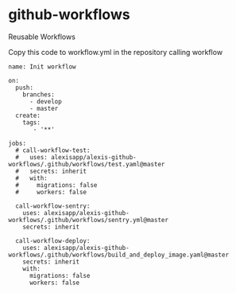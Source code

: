 # github-workflows
Reusable Workflows

Сopy this code to workflow.yml in the repository calling workflow

```
name: Init workflow

on:
  push:
    branches:
      - develop
      - master
  create:
    tags:
       - '**' 

jobs:
  # call-workflow-test:
  #   uses: alexisapp/alexis-github-workflows/.github/workflows/test.yaml@master
  #   secrets: inherit
  #   with:
  #     migrations: false
  #     workers: false
  
  call-workflow-sentry:
    uses: alexisapp/alexis-github-workflows/.github/workflows/sentry.yml@master
    secrets: inherit

  call-workflow-deploy:
    uses: alexisapp/alexis-github-workflows/.github/workflows/build_and_deploy_image.yaml@master
    secrets: inherit
    with:
      migrations: false
      workers: false
```      